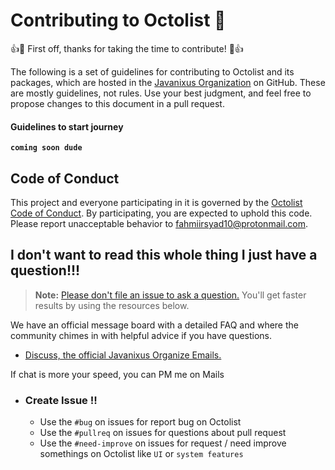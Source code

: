 # Contributing to Octolist :100:


:+1::tada: First off, thanks for taking the time to contribute! :tada::+1:

The following is a set of guidelines for contributing to Octolist and its packages, which are hosted in the [Javanixus Organization](https://github.com/javanixus) on GitHub. These are mostly guidelines, not rules. Use your best judgment, and feel free to propose changes to this document in a pull request.

#### Guidelines to start journey

<b>`coming soon dude`</b>


## Code of Conduct

This project and everyone participating in it is governed by the [Octolist Code of Conduct](CODE_OF_CONDUCT.md). By participating, you are expected to uphold this code. Please report unacceptable behavior to [fahmiirsyad10@protonmail.com](mailto:fahmiirsyad10@protonmail.com).

## I don't want to read this whole thing I just have a question!!!

> **Note:** [Please don't file an issue to ask a question.](#) You'll get faster results by using the resources below.

We have an official message board with a detailed FAQ and where the community chimes in with helpful advice if you have questions.

* [Discuss, the official Javanixus Organize Emails.](mailto:fahmiirsyad10@protonmail.com)

If chat is more your speed, you can PM me on Mails

* ### Create Issue !!
    * Use the `#bug` on issues for report bug on Octolist
    * Use the `#pullreq` on issues for questions about pull request
    * Use the `#need-improve` on issues for request / need improve somethings on Octolist like `UI` or `system features` 
